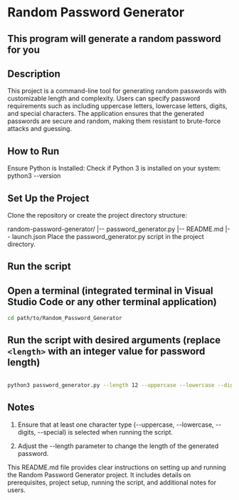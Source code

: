 # Random Password Generator

## This program will generate a random password for you

## Description

This project is a command-line tool for generating random passwords with customizable length and complexity. Users can specify password requirements such as including uppercase letters, lowercase letters, digits, and special characters. The application ensures that the generated passwords are secure and random, making them resistant to brute-force attacks and guessing.

## How to Run

Ensure Python is Installed:
    Check if Python 3 is installed on your system:
    python3 --version

## Set Up the Project

Clone the repository or create the project directory structure:

random-password-generator/
|-- password_generator.py
|-- README.md
|-- launch.json
Place the password_generator.py script in the project directory.

## Run the script

## Open a terminal (integrated terminal in Visual Studio Code or any other terminal application)

``` sh
cd path/to/Random_Password_Generator

```

## Run the script with desired arguments (replace `<length>` with an integer value for password length)

``` sh

python3 password_generator.py --length 12 --uppercase --lowercase --digits --special


```

## Notes

1. Ensure that at least one character type (--uppercase, --lowercase, --digits, --special) is selected when running the script.

2. Adjust the --length parameter to change the length of the generated password.

This README.md file provides clear instructions on setting up and running the Random Password Generator project. It includes details on prerequisites, project setup, running the script, and additional notes for users.
